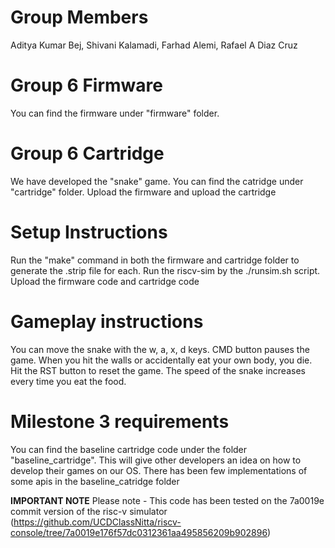 # Group Members
Aditya Kumar Bej, Shivani Kalamadi, Farhad Alemi, Rafael A Diaz Cruz

# Group 6 Firmware
You can find the firmware under "firmware" folder.

# Group 6 Cartridge
We have developed the "snake" game. You can find the catridge under "cartridge" folder. Upload the firmware and upload the cartridge

# Setup Instructions
Run the "make" command in both the firmware and cartridge folder to generate the .strip file for each.
Run the riscv-sim by the ./runsim.sh script. Upload the firmware code and cartridge code

# Gameplay instructions
You can move the snake with the w, a, x, d keys. CMD button pauses the game.
When you hit the walls or accidentally eat your own body, you die. Hit the RST button to reset the game.
The speed of the snake increases every time you eat the food.

# Milestone 3 requirements
You can find the baseline cartridge code under the folder "baseline_cartridge". This will give other developers
an idea on how to develop their games on our OS. There has been few implementations of some apis in the baseline_catridge folder

**********IMPORTANT NOTE**********
Please note - This code has been tested on the 7a0019e commit version of the risc-v simulator (https://github.com/UCDClassNitta/riscv-console/tree/7a0019e176f57dc0312361aa495856209b902896)